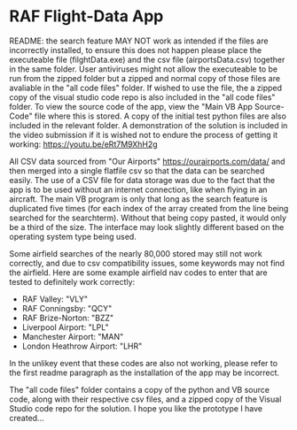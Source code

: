 # RAF Flight-Data App

README: the search feature MAY NOT work as intended if the files are incorrectly installed, to ensure this does not happen please place the executeable file (filghtData.exe) and the csv file (airportsData.csv) together in the same folder. User antiviruses might not allow the executeable to be run from the zipped folder but a zipped and normal copy of those files are avaliable in the "all code files" folder. If wished to use the file, the a zipped copy of the visual studio code repo is also included in the "all code files" folder. To view the source code of the app, view the "Main VB App Source-Code" file where this is stored. A copy of the initial test python files are also included in the relevant folder. A demonstration of the solution is included in the video submission if it is wished not to endure the process of getting it working: https://youtu.be/eRt7M9XhH2g

All CSV data sourced from "Our Airports" https://ourairports.com/data/ and then merged into a single flatfile csv so that the data can be searched easily. The use of a CSV file for data storage was due to the fact that the app is to be used without an internet connection, like when flying in an aircraft. The main VB program is only that long as the search feature is duplicated five times (for each index of the array created from the line being searched for the searchterm). Without that being copy pasted, it would only be a third of the size. The interface may look slightly different based on the operating system type being used.

Some airfield searches of the nearly 80,000 stored may still not work correctly, and due to csv compatibility issues, some keywords may not find the airfield. Here are some example airfield nav codes to enter that are tested to definitely work correctly:

- RAF Valley: "VLY"
- RAF Conningsby: "QCY"
- RAF Brize-Norton: "BZZ"
- Liverpool Airport: "LPL"
- Manchester Airport: "MAN"
- London Heathrow Airport: "LHR"

In the unlikey event that these codes are also not working, please refer to the first readme paragraph as the installation of the app may be incorrect.

The "all code files" folder contains a copy of the python and VB source code, along with their respective csv files, and a zipped copy of the Visual Studio code repo for the solution. I hope you like the prototype I have created...
